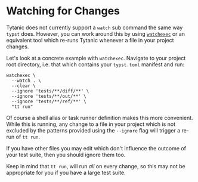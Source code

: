# Watching for Changes
Tytanic does not currently support a `watch` sub command the same way `typst` does.
However, you can work around this by using [`watchexec`] or an equivalent tool which re-runs Tytanic whenever a file in your project changes.

Let's look at a concrete example with `watchexec`.
Navigate to your project root directory, i.e. that which contains your `typst.toml` manifest and run:
```shell
watchexec \
  --watch . \
  --clear \
  --ignore 'tests/**/diff/**' \
  --ignore 'tests/**/out/**' \
  --ignore 'tests/**/ref/**' \
  "tt run"
```

Of course a shell alias or task runner definition makes this more convenient.
While this is running, any change to a file in your project which is not excluded by the patterns provided using the `--ignore` flag will trigger a re-run of `tt run`.

If you have other files you may edit which don't influence the outcome of your test suite, then you should ignore them too.

<div class="warning">

Keep in mind that `tt run`, will run _all_ on every change, so this may not be appropriate for you if you have a large test suite.

</div>

[`watchexec`]: https://watchexec.github.io/
